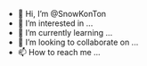 - 👋 Hi, I’m @SnowKonTon
- 👀 I’m interested in ...
- 🌱 I’m currently learning ...
- 💞️ I’m looking to collaborate on ...
- 📫 How to reach me ...

<!---
SnowKonTon/SnowKonTon is a ✨ special ✨ repository because its `README.md` (this file) appears on your GitHub profile.
You can click the Preview link to take a look at your changes.
--->
